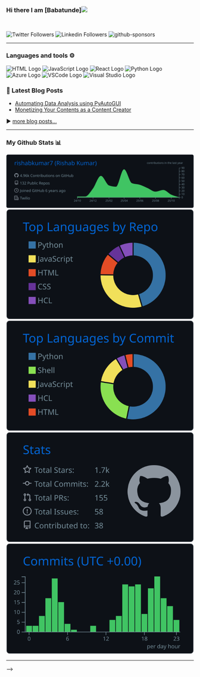 ### Hi there I am [Babatunde]<img src="https://raw.githubusercontent.com/MartinHeinz/MartinHeinz/master/wave.gif" width="30px">
<br/>

![Twitter Followers](https://img.shields.io/twitter/follow/dev_babs?style=social)
![Linkedin Followers](https://img.shields.io/badge/LinkedIn-1.1k-blue?style=social&logo=linkedin) ![github-sponsors](https://img.shields.io/github/sponsors/hammedbabatunde?label=GitHub%20Sponsors&style=social)

---

### Languages and tools ⚙️
<!-- For more icons please follow  https://github.com/MikeCodesDotNET/ColoredBadges -->
<p>
<img src="https://www.svgrepo.com/show/303205/html-5-logo.svg" alt="HTML Logo" width="50" height="50"/> <img src="https://cdn.worldvectorlogo.com/logos/logo-javascript.svg" alt="JavaScript Logo" width="50" height="50"/> <img src="https://cdn.worldvectorlogo.com/logos/react-2.svg" alt="React Logo" width="50" height="50"/> <img src="https://cdn.worldvectorlogo.com/logos/python-5.svg" alt="Python Logo" width="50" height="50"/> <img src="https://cdn.worldvectorlogo.com/logos/azure-1.svg" alt="Azure Logo" width="50" height="50"/> <img src="https://cdn.worldvectorlogo.com/logos/visual-studio-code-1.svg" alt="VSCode Logo" width="50" height="50"/> <img src="https://cdn.worldvectorlogo.com/logos/visual-studio-2013.svg" alt="Visual Studio Logo" width="50" height="50"/>
</p>


### 📕 Latest Blog Posts
<!-- BLOG-POST-LIST:START -->
- [Automating Data Analysis using PyAutoGUI](https://hammedbabatunde.hashnode.dev/automating-data-analysis-using-pyautogui)
- [Monetizing Your Contents as a Content Creator](https://hammedbabatunde.hashnode.dev/monetizing-your-contents-as-a-content-creator)

<!-- BLOG-POST-LIST:END -->
▶️ [more blog posts...](https://hammedbabatunde.hashnode.dev/)

---

### My Github Stats 📊

[![](https://raw.githubusercontent.com/rishabkumar7/rishabkumar7/master/profile-summary-card-output/github_dark/0-profile-details.svg)](https://github.com/vn7n24fzkq/github-profile-summary-cards)
[![](https://raw.githubusercontent.com/rishabkumar7/rishabkumar7/master/profile-summary-card-output/github_dark/1-repos-per-language.svg)](https://github.com/vn7n24fzkq/github-profile-summary-cards) [![](https://raw.githubusercontent.com/rishabkumar7/rishabkumar7/master/profile-summary-card-output/github_dark/2-most-commit-language.svg)](https://github.com/vn7n24fzkq/github-profile-summary-cards)
[![](https://raw.githubusercontent.com/rishabkumar7/rishabkumar7/master/profile-summary-card-output/github_dark/3-stats.svg)](https://github.com/vn7n24fzkq/github-profile-summary-cards) [![](https://raw.githubusercontent.com/rishabkumar7/rishabkumar7/master/profile-summary-card-output/github_dark/4-productive-time.svg)](https://github.com/vn7n24fzkq/github-profile-summary-cards)
<!--
For future use
<a href="https://www.instagram.com/hemant.gz/">
  <img align="left" alt="Instagram" width="22px" src="https://cdn.jsdelivr.net/npm/simple-icons@v3/icons/instagram.svg" />
</a>
<a href="https://leetcode.com//">
  <img align="left" alt="Leetcode" width="22px" src="https://cdn.jsdelivr.net/npm/simple-icons@v3/icons/leetcode.svg" />
</a>
-->

---

<!-- ### ✨ My Recent Activity -->
<!--START_SECTION:activity-->
<!-- 1. 🗣 Commented on [#36](https://github.com/learntocloud/learn-to-cloud/issues/36) in [learntocloud/learn-to-cloud](https://github.com/learntocloud/learn-to-cloud)
2. 🗣 Commented on [#39](https://github.com/learntocloud/learn-to-cloud/issues/39) in [learntocloud/learn-to-cloud](https://github.com/learntocloud/learn-to-cloud)
3. ❗️ Closed issue [#38](https://github.com/learntocloud/learn-to-cloud/issues/38) in [learntocloud/learn-to-cloud](https://github.com/learntocloud/learn-to-cloud)
4. 🗣 Commented on [#38](https://github.com/learntocloud/learn-to-cloud/issues/38) in [learntocloud/learn-to-cloud](https://github.com/learntocloud/learn-to-cloud)
5. 🗣 Commented on [#38](https://github.com/learntocloud/learn-to-cloud/issues/38) in [learntocloud/learn-to-cloud](https://github.com/learntocloud/learn-to-cloud)
<!--END_SECTION:activity--> -->

<br/>

<!--
**rishabkumar7/rishabkumar7** is a ✨ _special_ ✨ repository because its `README.md` (this file) appears on your GitHub profile.

Here are some ideas to get you started:

- 🔭 I’m currently working on ...
- 🌱 I’m currently learning ...
- 👯 I’m looking to collaborate on ...
- 🤔 I’m looking for help with ...
- 💬 Ask me about ...
- 📫 How to reach me: ...
- 😄 Pronouns: ...
- ⚡ Fun fact: ...
-->
